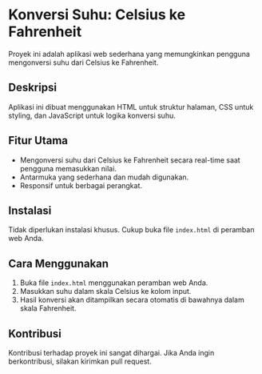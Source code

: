 # Konversi Suhu: Celsius ke Fahrenheit

Proyek ini adalah aplikasi web sederhana yang memungkinkan pengguna mengonversi suhu dari Celsius ke Fahrenheit.

## Deskripsi

Aplikasi ini dibuat menggunakan HTML untuk struktur halaman, CSS untuk styling, dan JavaScript untuk logika konversi suhu.

## Fitur Utama

- Mengonversi suhu dari Celsius ke Fahrenheit secara real-time saat pengguna memasukkan nilai.
- Antarmuka yang sederhana dan mudah digunakan.
- Responsif untuk berbagai perangkat.

## Instalasi

Tidak diperlukan instalasi khusus. Cukup buka file `index.html` di peramban web Anda.

## Cara Menggunakan

1. Buka file `index.html` menggunakan peramban web Anda.
2. Masukkan suhu dalam skala Celsius ke kolom input.
3. Hasil konversi akan ditampilkan secara otomatis di bawahnya dalam skala Fahrenheit.

## Kontribusi

Kontribusi terhadap proyek ini sangat dihargai. Jika Anda ingin berkontribusi, silakan kirimkan pull request.
